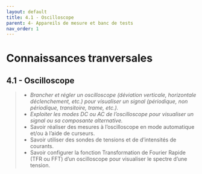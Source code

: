 ```yaml
---
layout: default
title: 4.1 - Oscilloscope
parent: 4- Appareils de mesure et banc de tests
nav_order: 1
---
```


# Connaissances tranversales

## 4.1 - Oscilloscope

> - *Brancher et régler un oscilloscope (déviation verticale, horizontale déclenchement, etc.) pour visualiser un signal (périodique, non périodique, transitoire, trame, etc.).*
> - *Exploiter les modes DC ou AC de l’oscilloscope pour visualiser un signal ou sa composante alternative.*
> - Savoir réaliser des mesures à l’oscilloscope en mode automatique et/ou à l’aide de curseurs.
> - Savoir utiliser des sondes de tensions et de d’intensités de courants.
> - Savoir configurer la fonction Transformation de Fourier Rapide (TFR ou FFT) d’un oscilloscope pour visualiser le spectre d’une tension.

